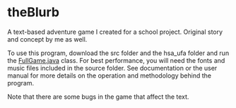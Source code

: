 # theBlurb
A text-based adventure game I created for a school project. Original story and concept by me as well.

To use this program, download the src folder and the hsa_ufa folder and run the [FullGame.java](../FullGame.java) class. For best performance, you will need the fonts and music files included in the source folder. See documentation or the user manual for more details on the operation and methodology behind the program.

Note that there are some bugs in the game that affect the text.
